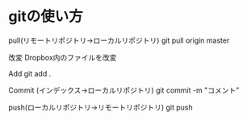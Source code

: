 # gitの使い方
pull(リモートリポジトリ→ローカルリポジトリ)
 git pull origin master

改変
Dropbox内のファイルを改変

Add
 git add .

Commit (インデックス→ローカルリポジトリ)
 git commit -m "コメント”

push(ローカルリポジトリ→リモートリポジトリ)
 git push  
